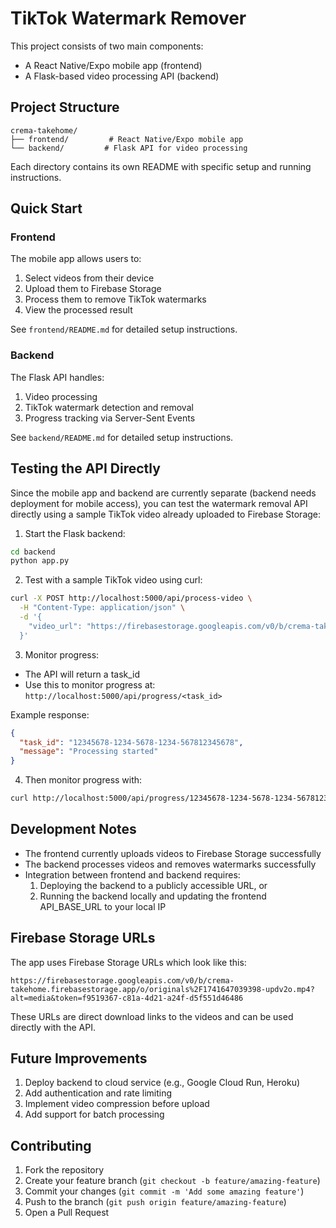# TikTok Watermark Remover

This project consists of two main components:
- A React Native/Expo mobile app (frontend)
- A Flask-based video processing API (backend)

## Project Structure

```
crema-takehome/
├── frontend/         # React Native/Expo mobile app
└── backend/         # Flask API for video processing
```

Each directory contains its own README with specific setup and running instructions.

## Quick Start

### Frontend
The mobile app allows users to:
1. Select videos from their device
2. Upload them to Firebase Storage
3. Process them to remove TikTok watermarks
4. View the processed result

See `frontend/README.md` for detailed setup instructions.

### Backend
The Flask API handles:
1. Video processing
2. TikTok watermark detection and removal
3. Progress tracking via Server-Sent Events

See `backend/README.md` for detailed setup instructions.

## Testing the API Directly

Since the mobile app and backend are currently separate (backend needs deployment for mobile access), you can test the watermark removal API directly using a sample TikTok video already uploaded to Firebase Storage:

1. Start the Flask backend:
```bash
cd backend
python app.py
```

2. Test with a sample TikTok video using curl:
```bash
curl -X POST http://localhost:5000/api/process-video \
  -H "Content-Type: application/json" \
  -d '{
    "video_url": "https://firebasestorage.googleapis.com/v0/b/crema-takehome.firebasestorage.app/o/originals%2F1741647039398-updv2o.mp4?alt=media&token=f9519367-c81a-4d21-a24f-d5f551d46486"
  }'
```

3. Monitor progress:
- The API will return a task_id
- Use this to monitor progress at: `http://localhost:5000/api/progress/<task_id>`

Example response:
```json
{
  "task_id": "12345678-1234-5678-1234-567812345678",
  "message": "Processing started"
}
```

4. Then monitor progress with:
```bash
curl http://localhost:5000/api/progress/12345678-1234-5678-1234-567812345678
```

## Development Notes

- The frontend currently uploads videos to Firebase Storage successfully
- The backend processes videos and removes watermarks successfully
- Integration between frontend and backend requires:
  1. Deploying the backend to a publicly accessible URL, or
  2. Running the backend locally and updating the frontend API_BASE_URL to your local IP

## Firebase Storage URLs

The app uses Firebase Storage URLs which look like this:
```
https://firebasestorage.googleapis.com/v0/b/crema-takehome.firebasestorage.app/o/originals%2F1741647039398-updv2o.mp4?alt=media&token=f9519367-c81a-4d21-a24f-d5f551d46486
```

These URLs are direct download links to the videos and can be used directly with the API.

## Future Improvements

1. Deploy backend to cloud service (e.g., Google Cloud Run, Heroku)
2. Add authentication and rate limiting
3. Implement video compression before upload
4. Add support for batch processing

## Contributing

1. Fork the repository
2. Create your feature branch (`git checkout -b feature/amazing-feature`)
3. Commit your changes (`git commit -m 'Add some amazing feature'`)
4. Push to the branch (`git push origin feature/amazing-feature`)
5. Open a Pull Request
